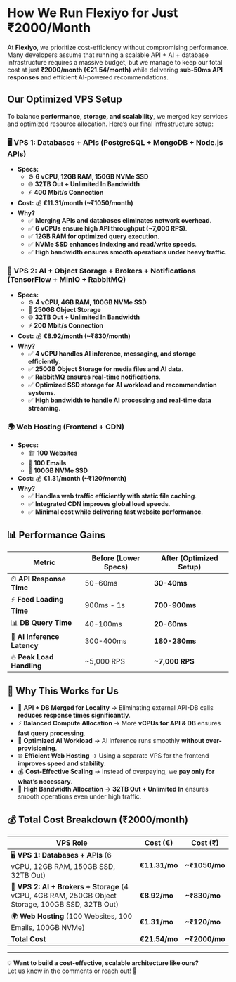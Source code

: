 # How We Run Flexiyo for Just ₹2000/Month

At **Flexiyo**, we prioritize cost-efficiency without compromising performance. Many developers assume that running a scalable API + AI + database infrastructure requires a massive budget, but we manage to keep our total cost at just **₹2000/month (€21.54/month)** while delivering **sub-50ms API responses** and efficient AI-powered recommendations.

## Our Optimized VPS Setup
To balance **performance, storage, and scalability**, we merged key services and optimized resource allocation. Here’s our final infrastructure setup:

### **🖥 VPS 1: Databases + APIs** (PostgreSQL + MongoDB + Node.js APIs)
- **Specs:**
  - ⚙️ **6 vCPU, 12GB RAM, 150GB NVMe SSD**
  - 🌐 **32TB Out + Unlimited In Bandwidth**
  - ⚡ **400 Mbit/s Connection**
- **Cost:** 💰 **€11.31/month (~₹1050/month)**
- **Why?**
  - ✅ **Merging APIs and databases eliminates network overhead**.
  - ✅ **6 vCPUs ensure high API throughput (~7,000 RPS)**.
  - ✅ **12GB RAM for optimized query execution**.
  - ✅ **NVMe SSD enhances indexing and read/write speeds**.
  - ✅ **High bandwidth ensures smooth operations under heavy traffic**.

### **🤖 VPS 2: AI + Object Storage + Brokers + Notifications** (TensorFlow + MinIO + RabbitMQ)
- **Specs:**
  - ⚙️ **4 vCPU, 4GB RAM, 100GB NVMe SSD**
  - 📂 **250GB Object Storage**
  - 🌐 **32TB Out + Unlimited In Bandwidth**
  - ⚡ **200 Mbit/s Connection**
- **Cost:** 💰 **€8.92/month (~₹830/month)**
- **Why?**
  - ✅ **4 vCPU handles AI inference, messaging, and storage efficiently**.
  - ✅ **250GB Object Storage for media files and AI data**.
  - ✅ **RabbitMQ ensures real-time notifications**.
  - ✅ **Optimized SSD storage for AI workload and recommendation systems**.
  - ✅ **High bandwidth to handle AI processing and real-time data streaming**.

### **🌍 Web Hosting** (Frontend + CDN)
- **Specs:**
  - 🏗 **100 Websites**
  - 📧 **100 Emails**
  - 📂 **100GB NVMe SSD**
- **Cost:** 💰 **€1.31/month (~₹120/month)**
- **Why?**
  - ✅ **Handles web traffic efficiently with static file caching**.
  - ✅ **Integrated CDN improves global load speeds**.
  - ✅ **Minimal cost while delivering fast website performance**.

## 📊 Performance Gains

| **Metric**                 | **Before** (Lower Specs) | **After** (Optimized Setup) |
|----------------------------|-----------------|-----------------|
| ⏱ **API Response Time**      | 50-60ms        | **30-40ms**     |
| ⚡ **Feed Loading Time**      | 900ms - 1s     | **700-900ms**   |
| 📊 **DB Query Time**          | 40-100ms       | **20-60ms**     |
| 🧠 **AI Inference Latency**   | 300-400ms      | **180-280ms**   |
| 🔥 **Peak Load Handling**     | ~5,000 RPS     | **~7,000 RPS**  |

## 🎯 Why This Works for Us
- 🔄 **API + DB Merged for Locality** → Eliminating external API-DB calls **reduces response times significantly**.
- ⚡ **Balanced Compute Allocation** → More **vCPUs for API & DB** ensures **fast query processing**.
- 🤖 **Optimized AI Workload** → AI inference runs smoothly **without over-provisioning**.
- 🌐 **Efficient Web Hosting** → Using a separate VPS for the frontend **improves speed and stability**.
- 💰 **Cost-Effective Scaling** → Instead of overpaying, we **pay only for what’s necessary**.
- 🚀 **High Bandwidth Allocation** → **32TB Out + Unlimited In** ensures smooth operations even under high traffic.

## 💰 Total Cost Breakdown (₹2000/month)

| VPS Role | Cost (€) | Cost (₹) |
|----------|----------|----------|
| 🖥 **VPS 1: Databases + APIs** (6 vCPU, 12GB RAM, 150GB SSD, 32TB Out) | **€11.31/mo** | **~₹1050/mo** |
| 🤖 **VPS 2: AI + Brokers + Storage** (4 vCPU, 4GB RAM, 250GB Object Storage, 100GB SSD, 32TB Out) | **€8.92/mo** | **~₹830/mo** |
| 🌍 **Web Hosting** (100 Websites, 100 Emails, 100GB NVMe) | **€1.31/mo** | **~₹120/mo** |
| **Total Cost** | **€21.54/mo** | **~₹2000/mo** |

---

💡 **Want to build a cost-effective, scalable architecture like ours?**  
Let us know in the comments or reach out! 🚀

